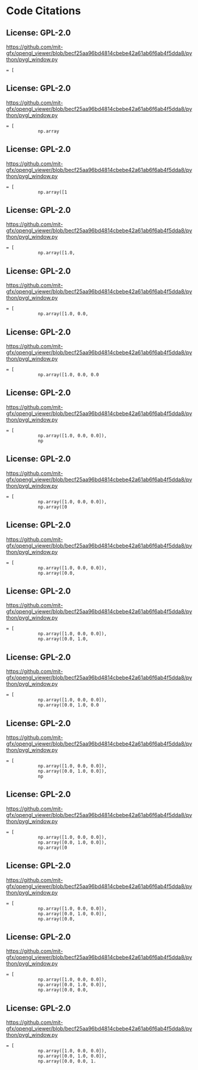 # Code Citations

## License: GPL-2.0
https://github.com/mit-gfx/opengl_viewer/blob/becf25aa96bd4814cbebe42a61ab6f6ab4f5dda8/python/pygl_window.py

```
= [
```


## License: GPL-2.0
https://github.com/mit-gfx/opengl_viewer/blob/becf25aa96bd4814cbebe42a61ab6f6ab4f5dda8/python/pygl_window.py

```
= [
            np.array
```


## License: GPL-2.0
https://github.com/mit-gfx/opengl_viewer/blob/becf25aa96bd4814cbebe42a61ab6f6ab4f5dda8/python/pygl_window.py

```
= [
            np.array([1
```


## License: GPL-2.0
https://github.com/mit-gfx/opengl_viewer/blob/becf25aa96bd4814cbebe42a61ab6f6ab4f5dda8/python/pygl_window.py

```
= [
            np.array([1.0, 
```


## License: GPL-2.0
https://github.com/mit-gfx/opengl_viewer/blob/becf25aa96bd4814cbebe42a61ab6f6ab4f5dda8/python/pygl_window.py

```
= [
            np.array([1.0, 0.0,
```


## License: GPL-2.0
https://github.com/mit-gfx/opengl_viewer/blob/becf25aa96bd4814cbebe42a61ab6f6ab4f5dda8/python/pygl_window.py

```
= [
            np.array([1.0, 0.0, 0.0
```


## License: GPL-2.0
https://github.com/mit-gfx/opengl_viewer/blob/becf25aa96bd4814cbebe42a61ab6f6ab4f5dda8/python/pygl_window.py

```
= [
            np.array([1.0, 0.0, 0.0]),
            np
```


## License: GPL-2.0
https://github.com/mit-gfx/opengl_viewer/blob/becf25aa96bd4814cbebe42a61ab6f6ab4f5dda8/python/pygl_window.py

```
= [
            np.array([1.0, 0.0, 0.0]),
            np.array([0
```


## License: GPL-2.0
https://github.com/mit-gfx/opengl_viewer/blob/becf25aa96bd4814cbebe42a61ab6f6ab4f5dda8/python/pygl_window.py

```
= [
            np.array([1.0, 0.0, 0.0]),
            np.array([0.0, 
```


## License: GPL-2.0
https://github.com/mit-gfx/opengl_viewer/blob/becf25aa96bd4814cbebe42a61ab6f6ab4f5dda8/python/pygl_window.py

```
= [
            np.array([1.0, 0.0, 0.0]),
            np.array([0.0, 1.0,
```


## License: GPL-2.0
https://github.com/mit-gfx/opengl_viewer/blob/becf25aa96bd4814cbebe42a61ab6f6ab4f5dda8/python/pygl_window.py

```
= [
            np.array([1.0, 0.0, 0.0]),
            np.array([0.0, 1.0, 0.0
```


## License: GPL-2.0
https://github.com/mit-gfx/opengl_viewer/blob/becf25aa96bd4814cbebe42a61ab6f6ab4f5dda8/python/pygl_window.py

```
= [
            np.array([1.0, 0.0, 0.0]),
            np.array([0.0, 1.0, 0.0]),
            np
```


## License: GPL-2.0
https://github.com/mit-gfx/opengl_viewer/blob/becf25aa96bd4814cbebe42a61ab6f6ab4f5dda8/python/pygl_window.py

```
= [
            np.array([1.0, 0.0, 0.0]),
            np.array([0.0, 1.0, 0.0]),
            np.array([0
```


## License: GPL-2.0
https://github.com/mit-gfx/opengl_viewer/blob/becf25aa96bd4814cbebe42a61ab6f6ab4f5dda8/python/pygl_window.py

```
= [
            np.array([1.0, 0.0, 0.0]),
            np.array([0.0, 1.0, 0.0]),
            np.array([0.0, 
```


## License: GPL-2.0
https://github.com/mit-gfx/opengl_viewer/blob/becf25aa96bd4814cbebe42a61ab6f6ab4f5dda8/python/pygl_window.py

```
= [
            np.array([1.0, 0.0, 0.0]),
            np.array([0.0, 1.0, 0.0]),
            np.array([0.0, 0.0,
```


## License: GPL-2.0
https://github.com/mit-gfx/opengl_viewer/blob/becf25aa96bd4814cbebe42a61ab6f6ab4f5dda8/python/pygl_window.py

```
= [
            np.array([1.0, 0.0, 0.0]),
            np.array([0.0, 1.0, 0.0]),
            np.array([0.0, 0.0, 1.
```

